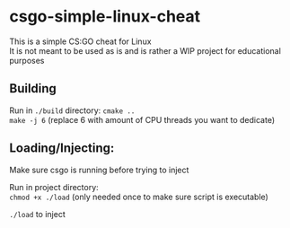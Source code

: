 # csgo-simple-linux-cheat
  
This is a simple CS:GO cheat for Linux  
It is not meant to be used as is and is rather a WIP project for educational purposes  
  
## Building
  
Run in `./build` directory:
`cmake ..`  
`make -j 6` (replace 6 with amount of CPU threads you want to dedicate)  
  
## Loading/Injecting:

Make sure csgo is running before trying to inject  
  
Run in project directory:  
`chmod +x ./load` (only needed once to make sure script is executable)  
  
`./load` to inject